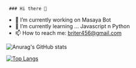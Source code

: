      ### Hi there 👋


- 🔭 I’m currently working on Masaya Bot
- 🌱 I’m currently learning ... Javascript n Python
- 📫 How to reach me: briter456@gmail.com

![Anurag's GitHub stats](https://github-readme-stats.vercel.app/api?username=Lemonmantis5571&show_icons=true&theme=discord_old_blurple)

[![Top Langs](https://github-readme-stats.vercel.app/api/top-langs/?username=LemonMantis5571&theme=discord_old_blurple)](https://github.com/anuraghazra/github-readme-stats)
